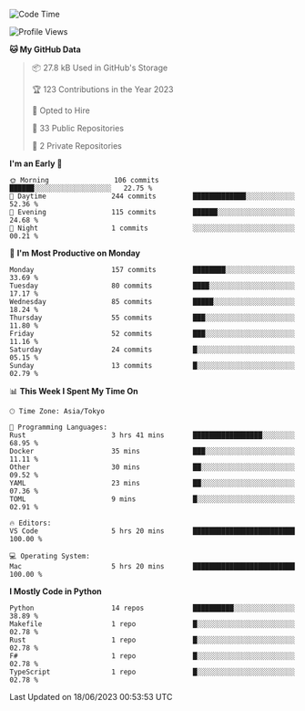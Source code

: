 <!--START_SECTION:waka-->
![Code Time](http://img.shields.io/badge/Code%20Time-685%20hrs%2051%20mins-blue)

![Profile Views](http://img.shields.io/badge/Profile%20Views-1-blue)

**🐱 My GitHub Data** 

> 📦 27.8 kB Used in GitHub's Storage 
 > 
> 🏆 123 Contributions in the Year 2023
 > 
> 💼 Opted to Hire
 > 
> 📜 33 Public Repositories 
 > 
> 🔑 2 Private Repositories 
 > 
**I'm an Early 🐤** 

```text
🌞 Morning                106 commits         ██████░░░░░░░░░░░░░░░░░░░   22.75 % 
🌆 Daytime                244 commits         █████████████░░░░░░░░░░░░   52.36 % 
🌃 Evening                115 commits         ██████░░░░░░░░░░░░░░░░░░░   24.68 % 
🌙 Night                  1 commits           ░░░░░░░░░░░░░░░░░░░░░░░░░   00.21 % 
```
📅 **I'm Most Productive on Monday** 

```text
Monday                   157 commits         ████████░░░░░░░░░░░░░░░░░   33.69 % 
Tuesday                  80 commits          ████░░░░░░░░░░░░░░░░░░░░░   17.17 % 
Wednesday                85 commits          █████░░░░░░░░░░░░░░░░░░░░   18.24 % 
Thursday                 55 commits          ███░░░░░░░░░░░░░░░░░░░░░░   11.80 % 
Friday                   52 commits          ███░░░░░░░░░░░░░░░░░░░░░░   11.16 % 
Saturday                 24 commits          █░░░░░░░░░░░░░░░░░░░░░░░░   05.15 % 
Sunday                   13 commits          █░░░░░░░░░░░░░░░░░░░░░░░░   02.79 % 
```


📊 **This Week I Spent My Time On** 

```text
🕑︎ Time Zone: Asia/Tokyo

💬 Programming Languages: 
Rust                     3 hrs 41 mins       █████████████████░░░░░░░░   68.95 % 
Docker                   35 mins             ███░░░░░░░░░░░░░░░░░░░░░░   11.11 % 
Other                    30 mins             ██░░░░░░░░░░░░░░░░░░░░░░░   09.52 % 
YAML                     23 mins             ██░░░░░░░░░░░░░░░░░░░░░░░   07.36 % 
TOML                     9 mins              █░░░░░░░░░░░░░░░░░░░░░░░░   02.91 % 

🔥 Editors: 
VS Code                  5 hrs 20 mins       █████████████████████████   100.00 % 

💻 Operating System: 
Mac                      5 hrs 20 mins       █████████████████████████   100.00 % 
```

**I Mostly Code in Python** 

```text
Python                   14 repos            ██████████░░░░░░░░░░░░░░░   38.89 % 
Makefile                 1 repo              █░░░░░░░░░░░░░░░░░░░░░░░░   02.78 % 
Rust                     1 repo              █░░░░░░░░░░░░░░░░░░░░░░░░   02.78 % 
F#                       1 repo              █░░░░░░░░░░░░░░░░░░░░░░░░   02.78 % 
TypeScript               1 repo              █░░░░░░░░░░░░░░░░░░░░░░░░   02.78 % 
```




 Last Updated on 18/06/2023 00:53:53 UTC
<!--END_SECTION:waka-->
